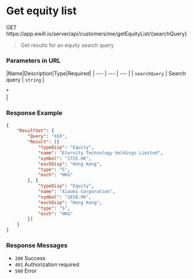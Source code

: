 # Get equity list

<div class="method method-get">GET</div> <span class="url">https://app.ewill.io/server/api/customers/me/getEquityList/{searchQuery}</span>

> Get results for an equity search query

### Parameters in URL

|Name|Description|Type|Required|
| --- | --- | --- |
| `searchQuery` | Search query | `string` | <div class="required">*</div> |


### Response Example

```json
{
    "ResultSet": {
        "Query": "XXX",
        "Result": [{
            "typeDisp": "Equity",
            "name": "Eternity Technology Holdings Limited",
            "symbol": "1725.HK",
            "exchDisp": "Hong Kong",
            "type": "S",
            "exch": "HKG"
        }, {
            "typeDisp": "Equity",
            "name": "Xiaomi Corporation",
            "symbol": "1810.HK",
            "exchDisp": "Hong Kong",
            "type": "S",
            "exch": "HKG"
        }]
    }
}
```

### Response Messages

* `200` Success
* `401` Authorization required
* `500` Error
